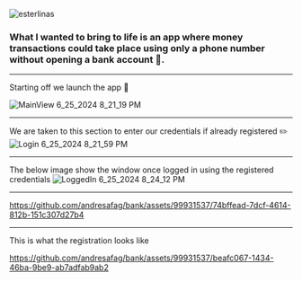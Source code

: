 
![esterlinas](https://github.com/andresafag/bank/assets/99931537/6e836f85-c875-40fb-b9f1-ffa9e7abe5f5)

### What I wanted to bring to life is an app where money transactions could take place using only a phone number without opening a bank account :bank:.

***

Starting off we launch the app :rocket:

![MainView 6_25_2024 8_21_19 PM](https://github.com/andresafag/bank/assets/99931537/d48940a1-21e7-4c32-9244-89fa8b1ee6b2)

***
We are taken to this section to enter our credentials if already registered :pencil2:
![Login 6_25_2024 8_21_59 PM](https://github.com/andresafag/bank/assets/99931537/7755c743-d38d-4297-b9b5-4ee5704b0534)

***
The below image show the window once logged in using the registered credentials
![LoggedIn 6_25_2024 8_24_12 PM](https://github.com/andresafag/bank/assets/99931537/79bcac91-0663-4827-99d5-f9241c747f06)

***
https://github.com/andresafag/bank/assets/99931537/74bffead-7dcf-4614-812b-151c307d27b4
***
This is what the registration looks like


https://github.com/andresafag/bank/assets/99931537/beafc067-1434-46ba-9be9-ab7adfab9ab2


